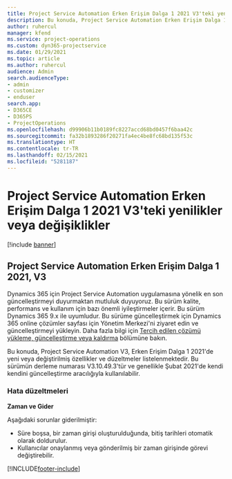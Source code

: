 ```yaml
---
title: Project Service Automation Erken Erişim Dalga 1 2021 V3'teki yenilikler veya değişiklikler
description: Bu konuda, Project Service Automation Erken Erişim Dalga 1 2021, V3'te bulunan özellikler ve düzeltmeler listelenmektedir.
author: ruhercul
manager: kfend
ms.service: project-operations
ms.custom: dyn365-projectservice
ms.date: 01/29/2021
ms.topic: article
ms.author: ruhercul
audience: Admin
search.audienceType:
- admin
- customizer
- enduser
search.app:
- D365CE
- D365PS
- ProjectOperations
ms.openlocfilehash: d99906b11b0189fc8227accd68bd0457f6baa42c
ms.sourcegitcommit: fa32b1893286f20271fa4ec4be8fc68bd135f53c
ms.translationtype: HT
ms.contentlocale: tr-TR
ms.lasthandoff: 02/15/2021
ms.locfileid: "5281187"
---
```

# <a name="whats-new-or-changed-in-project-service-automation-early-access-wave-1-2021-v3"></a>Project Service Automation Erken Erişim Dalga 1 2021 V3'teki yenilikler veya değişiklikler

[!include [banner](../includes/psa-now-project-operations.md)]

## <a name="project-service-automation-early-access-wave-1-2021-v3"></a>Project Service Automation Erken Erişim Dalga 1 2021, V3

Dynamics 365 için Project Service Automation uygulamasına yönelik en son güncelleştirmeyi duyurmaktan mutluluk duyuyoruz. Bu sürüm kalite, performans ve kullanım için bazı önemli iyileştirmeler içerir. Bu sürüm Dynamics 365 9.x ile uyumludur. Bu sürüme güncelleştirmek için Dynamics 365 online çözümler sayfası için Yönetim Merkezi'ni ziyaret edin ve güncelleştirmeyi yükleyin. Daha fazla bilgi için [Tercih edilen çözümü yükleme, güncelleştirme veya kaldırma](https://docs.microsoft.com/power-platform/admin/install-remove-preferred-solution) bölümüne bakın.

Bu konuda, Project Service Automation V3, Erken Erişim Dalga 1 2021'de yeni veya değiştirilmiş özellikler ve düzeltmeler listelenmektedir. Bu sürümün derleme numarası V3.10.49.3'tür ve genellikle Şubat 2021'de kendi kendini güncelleştirme aracılığıyla kullanılabilir.


### <a name="bug-fixes"></a>Hata düzeltmeleri

**Zaman ve Gider**

Aşağıdaki sorunlar giderilmiştir:

- Süre boşsa, bir zaman girişi oluşturulduğunda, bitiş tarihleri otomatik olarak doldurulur.
- Kullanıcılar onaylanmış veya gönderilmiş bir zaman girişinde görevi değiştirebilir.


[!INCLUDE[footer-include](../includes/footer-banner.md)]